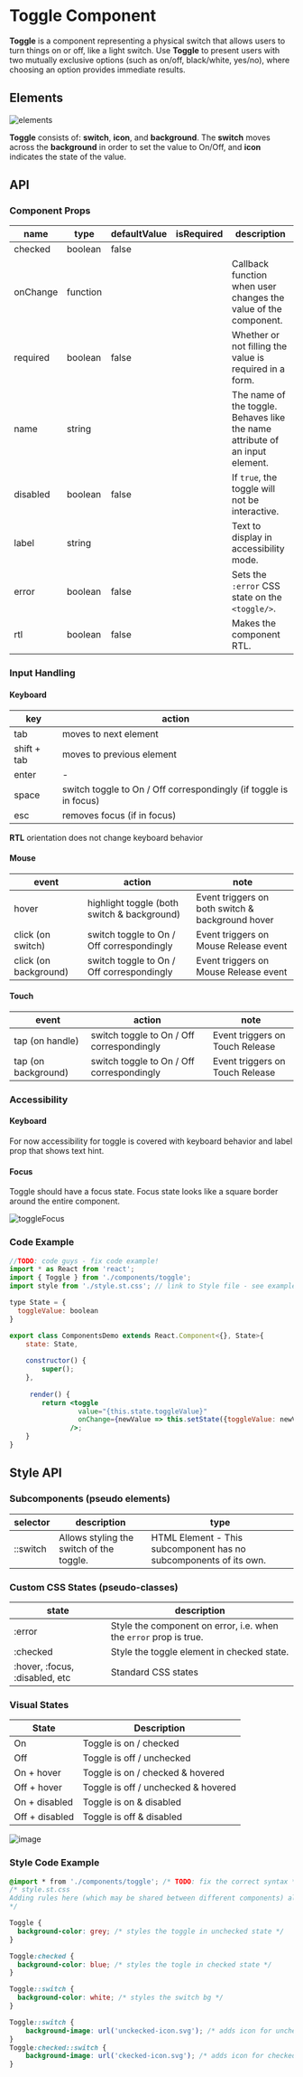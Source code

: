 # Toggle Component

**Toggle** is a component representing a physical switch that allows users to turn things on or off, like a light switch. Use **Toggle** to present users with two mutually exclusive options (such as on/off, black/white, yes/no), where choosing an option provides immediate results.

## Elements

![elements](./assets/elements.png)

**Toggle** consists of:  **switch**, **icon**, and **background**. The **switch** moves across the **background** in order to set the value to On/Off, and **icon** indicates the state of the value.

## API

### Component Props

| name        | type                                  | defaultValue | isRequired | description                              |
| ----------- | ------------------------------------- | ------------ | ---------- | ---------------------------------------- |
| checked  | boolean   | false        |            |                                          |
| onChange | function   |              |            | Callback function when user changes the value of the component. |
| required | boolean   | false        |            | Whether or not filling the value is required in a form. |
| name     | string |              |            | The name of the toggle. Behaves like the name attribute of an input element. |
| disabled | boolean   | false        |            | If `true`, the toggle will not be interactive. |
| label    | string |              |            | Text to display in accessibility mode.    |
| error    | boolean   | false        |            | Sets the `:error` CSS state on the `<toggle/>`. |
| rtl      | boolean   | false        |            | Makes the component RTL.
  
### Input Handling

#### Keyboard

| key        | action                                   |
| ----------- | ---------------------------------------- |
| tab         | moves to next element                    |
| shift + tab | moves to previous element                |
| enter       | -                                        |
| space       | switch toggle to On / Off correspondingly (if toggle is in focus) |
| esc         | removes focus (if in focus)              |

**RTL** orientation does not change keyboard behavior

#### Mouse

| event                 | action                                   | note                                     |
| --------------------- | ---------------------------------------- | ---------------------------------------- |
| hover                 | highlight toggle (both switch & background) | Event triggers on both switch & background hover |
| click (on switch)     | switch toggle to On / Off correspondingly | Event triggers on Mouse Release event    |
| click (on background) | switch toggle to On / Off correspondingly | Event triggers on Mouse Release event    |

#### Touch

| event               | action                                   | note                            |
| ------------------- | ---------------------------------------- | ------------------------------- |
| tap (on handle)     | switch toggle to On / Off correspondingly | Event triggers on Touch Release |
| tap (on background) | switch toggle to On / Off correspondingly | Event triggers on Touch Release |

### Accessibility

#### Keyboard

For now accessibility for toggle is covered with keyboard behavior and label prop that shows text hint.

#### Focus

Toggle should have a focus state. Focus state looks like a square border around the entire component.

![toggleFocus](./assets/toggleFocus.png)

### Code Example

```jsx
//TODO: code guys - fix code example!
import * as React from 'react';
import { Toggle } from './components/toggle';
import style from './style.st.css'; // link to Style file - see examples of style files below

type State = {
  toggleValue: boolean
}

export class ComponentsDemo extends React.Component<{}, State>{
  	state: State,
    
    constructor() {
        super();
    },
          
     render() {
        return <toggle
        		 value="{this.state.toggleValue}"
                 onChange={newValue => this.setState({toggleValue: newValue})}
               />;
    }
}
```

## Style API

### Subcomponents (pseudo elements)

| selector   | description                              | type                                     |
| ---------- | ---------------------------------------- | ---------------------------------------- |
| ::switch     | Allows styling the switch of the toggle. | HTML Element - This subcomponent has no subcomponents of its own. |

### Custom CSS States (pseudo-classes)

| state                          | description                              |
| ------------------------------ | ---------------------------------------- |
| :error                         | Style the component on error, i.e. when the `error` prop is true. |
| :checked                       | Style the toggle element in checked state. |
| :hover, :focus, :disabled, etc | Standard CSS states                       |

### Visual States

| State          | Description                         |
| -------------- | ----------------------------------- |
| On             | Toggle is on / checked              |
| Off            | Toggle is off / unchecked           |
| On + hover     | Toggle is on / checked & hovered    |
| Off + hover    | Toggle is off / unchecked & hovered |
| On + disabled  | Toggle is on & disabled             |
| Off + disabled | Toggle is off & disabled            |

![image](./assets/visual-states.png)

### Style Code Example

```css
@import * from './components/toggle'; /* TODO: fix the correct syntax */
/* style.st.css 
Adding rules here (which may be shared between different components) allows us to 	    override specific parts; or even change the whole theme
*/

Toggle {
  background-color: grey; /* styles the toggle in unchecked state */
}

Toggle:checked {
  background-color: blue; /* styles the togle in checked state */
}

Toggle::switch {
  background-color: white; /* styles the switch bg */
}

Toggle::switch {
    background-image: url('unckecked-icon.svg'); /* adds icon for unchecked state */
}
Toggle:checked::switch {
    background-image: url('ckecked-icon.svg'); /* adds icon for checked state */
}

```
